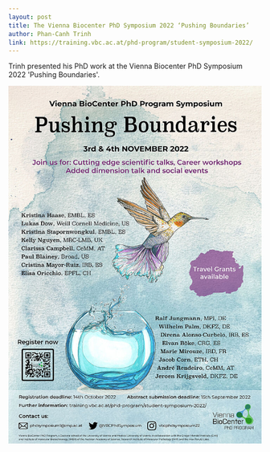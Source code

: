 ```yaml
---
layout: post
title: The Vienna Biocenter PhD Symposium 2022 ‘Pushing Boundaries’ 
author: Phan-Canh Trinh
link: https://training.vbc.ac.at/phd-program/student-symposium-2022/
---
```


Trinh presented his PhD work at the Vienna Biocenter PhD Symposium 2022 'Pushing Boundaries'.

![](/images/blog/vbcphdsym22.jpg)
